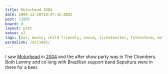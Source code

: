 ```yaml
---
title: Motorhead 2004
date: 2008-12-28T18:47:42.000Z
post: 11905
board: 8
layout: post
venue: v2
tags: [bar, music, child friendly, venue, ticketmaster, folkestone, motorhead, "2004"]
permalink: /m/11905/
---
```

I saw <a href="/wiki/motorhead">Motorhead</a> in <a href="/misc/gigography/2004/">2004</a> and the after show party was in The Chambers.  Both Lemmy and co long with Brazillian support band Sepultura were in there for a beer.
